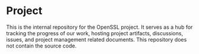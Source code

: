 # Project

This is the internal repository for the OpenSSL project. It serves as a hub for tracking the progress of our work, hosting project artifacts, discussions, issues, and project management related documents. This repository does not contain the source code.

